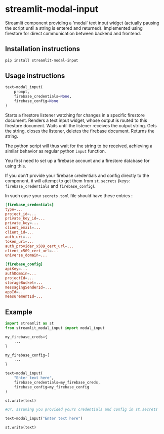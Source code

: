 # streamlit-modal-input

Streamlit component providing a 'modal' text input widget (actually pausing the script until a string is entered and returned). Implemented using firestore for direct communication between backend and frontend. 

## Installation instructions

```sh
pip install streamlit-modal-input
```

## Usage instructions

```python
text=modal_input(
    prompt,
    firebase_credentials=None,
    firebase_config=None
)
```

Starts a firestore listener watching for changes in a specific firestore document. 
Renders a text input widget, whose output is routed to this firestore document.
Waits until the listener receives the output string.
Gets the string, closes the listener, deletes the firebase document.
Returns the string.

The python script will thus wait for the string to be received, achieving a similar behavior as regular python `input` function.

You first need to set up a firebase account and a firestore database for using this.

If you don't provide your firebase credentials and config directly to the component, it will attempt to get them from `st.secrets` (keys: `firebase_credentials` and `firebase_config`).

In such case your `secrets.toml` file should have these entries :

```toml
[firebase_credentials]
type=...
project_id=...
private_key_id=...
private_key=...
client_email=...
client_id=...
auth_uri=...
token_uri=...
auth_provider_x509_cert_url=...
client_x509_cert_url=...
universe_domain=...

[firebase_config]
apiKey=...
authDomain=...
projectId=...
storageBucket=...
messagingSenderId=...
appId=...
measurementId=...

```


## Example
```python
import streamlit as st
from streamlit_modal_input import modal_input

my_firebase_creds={
    ...
}

my_firebase_config={
    ...
}

text=modal_input(
    "Enter text here",
    firebase_credentials=my_firebase_creds,
    firebase_config=my_firebase_config
)

st.write(text)

#Or, assuming you provided yours credentials and config in st.secrets

text=modal_input("Enter text here")

st.write(text)

```